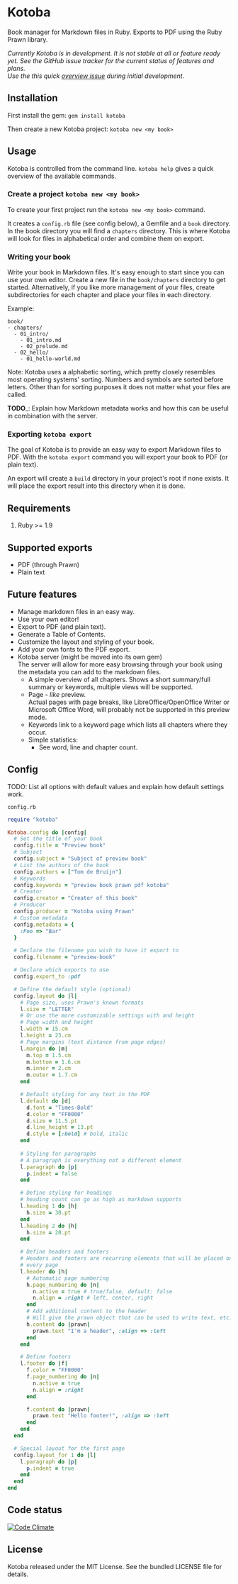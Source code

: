 # Kotoba

Book manager for Markdown files in Ruby.
Exports to PDF using the Ruby Prawn library.

_Currently Kotoba is in development.
It is not stable at all or feature ready yet.
See the GitHub issue tracker for the current status of features and plans.  
Use the this quick
[overview issue](https://github.com/tombruijn/kotoba/issues/1)
during initial development._

## Installation

First install the gem: `gem install kotoba`

Then create a new Kotoba project: `kotoba new <my book>`

## Usage

Kotoba is controlled from the command line.
`kotoba help` gives a quick overview of the available commands.

### Create a project `kotoba new <my book>`

To create your first project run the `kotoba new <my book>` command.

It creates a `config.rb` file (see config below), a Gemfile and a `book`
directory.
In the book directory you will find a `chapters` directory.
This is where Kotoba will look for files in alphabetical order and combine
them on export.

### Writing your book

Write your book in Markdown files. It's easy enough to start since you
can use your own editor. Create a new file in the `book/chapters` directory
to get started. Alternatively, if you like more management of your files,
create subdirectories for each chapter and place your files in each directory.

Example:

```
book/
- chapters/
  - 01_intro/
    - 01_intro.md
    - 02_prelude.md
  - 02_hello/
    - 01_hello-world.md
```

Note: Kotoba uses a alphabetic sorting, which pretty closely resembles most
operating systems' sorting. Numbers and symbols are sorted before letters.
Other than for sorting purposes it does not matter what your files are called.

__TODO___: Explain how Markdown metadata works and how this can be useful in
combination with the server.

### Exporting `kotoba export`

The goal of Kotoba is to provide an easy way to export Markdown files to PDF.
With the `kotoba export` command you will export your book to PDF
(or plain text).

An export will create a `build` directory in your project's root if none exists.
It will place the export result into this directory when it is done.

## Requirements

1. Ruby >= 1.9

## Supported exports

- PDF (through Prawn)
- Plain text

## Future features

- Manage markdown files in an easy way.
- Use your own editor!
- Export to PDF (and plain text).
- Generate a Table of Contents.
- Customize the layout and styling of your book.
- Add your own fonts to the PDF export.
- Kotoba server (might be moved into its own gem)  
  The server will allow for more easy browsing through your book using the
  metadata you can add to the markdown files.
  - A simple overview of all chapters.
    Shows a short summary/full summary or keywords, multiple views will be
    supported.
  - Page - _like_ preview.  
    Actual pages with page breaks, like LibreOffice/OpenOffice Writer or
    Microsoft Office Word, will probably not be supported in this preview mode.
  - Keywords link to a keyword page which lists all chapters where they occur.
  - Simple statistics:
    - See word, line and chapter count.

## Config

TODO: List all options with default values and explain how default settings
work.

`config.rb`

```ruby
require "kotoba"

Kotoba.config do |config|
  # Set the title of your book
  config.title = "Preview book"
  # Subject
  config.subject = "Subject of preview book"
  # List the authors of the book
  config.authors = ["Tom de Bruijn"]
  # Keywords
  config.keywords = "preview book prawn pdf kotoba"
  # Creator
  config.creator = "Creator of this book"
  # Producer
  config.producer = "Kotoba using Prawn"
  # Custom metadata
  config.metadata = {
    :Foo => "Bar"
  }

  # Declare the filename you wish to have it export to
  config.filename = "preview-book"

  # Declare which exports to use
  config.export_to :pdf

  # Define the default style (optional)
  config.layout do |l|
    # Page size, uses Prawn's known formats
    l.size = "LETTER"
    # Or use the more customizable settings with and height
    # Page width and height
    l.width = 15.cm
    l.height = 23.cm
    # Page margins (text distance from page edges)
    l.margin do |m|
      m.top = 1.5.cm
      m.bottom = 1.6.cm
      m.inner = 2.cm
      m.outer = 1.7.cm
    end

    # Default styling for any text in the PDF
    l.default do |d|
      d.font = "Times-Bold"
      d.color = "FF0000"
      d.size = 11.5.pt
      d.line_height = 13.pt
      d.style = [:bold] # bold, italic
    end
    
    # Styling for paragraphs
    # A paragraph is everything not a different element
    l.paragraph do |p|
      p.indent = false
    end

    # Define styling for headings
    # heading count can go as high as markdown supports
    l.heading 1 do |h|
      h.size = 30.pt
    end
    l.heading 2 do |h|
      h.size = 20.pt
    end

    # Define headers and footers
    # Headers and footers are recurring elements that will be placed on
    # every page
    l.header do |h|
      # Automatic page numbering
      h.page_numbering do |n|
        n.active = true # true/false, default: false
        n.align = :right # left, center, right
      end
      # Add additional content to the header
      # Will give the prawn object that can be used to write text, etc.
      h.content do |prawn|
        prawn.text "I'm a header", :align => :left
      end
    end

    # Define footers
    l.footer do |f|
      f.color = "FF0000"
      f.page_numbering do |n|
        n.active = true
        n.align = :right
      end

      f.content do |prawn|
        prawn.text "Hello footer!", :align => :left
      end
    end
  end

  # Special layout for the first page
  config.layout_for 1 do |l|
    l.paragraph do |p|
      p.indent = true
    end
  end
end
```

## Code status

[![Code Climate](https://codeclimate.com/github/tombruijn/kotoba.png)](https://codeclimate.com/github/tombruijn/kotoba)

## License

Kotoba released under the MIT License. See the bundled LICENSE file for details.
